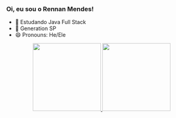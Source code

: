 ### Oi, eu sou o Rennan Mendes!

- 🌱 Estudando Java Full Stack
- 🏫 Generation SP
- 😄 Pronouns: He/Ele

<div align="center">
  <a href="https://github.com/rennanmendes">
  <img height="180em" src="https://github-readme-stats.vercel.app/api?username=rennanmendes&show_icons=true&theme=tokyonight&include_all_commits=true&count_private=true"/>
  <img height="180em" src="https://github-readme-stats.vercel.app/api/top-langs/?username=rennanmendes&layout=compact&langs_count=7&theme=tokyonight"/>
</div>








